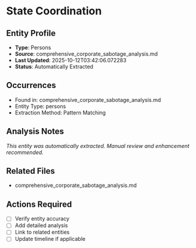 # State Coordination

## Entity Profile
- **Type**: Persons
- **Source**: comprehensive_corporate_sabotage_analysis.md
- **Last Updated**: 2025-10-12T03:42:06.072283
- **Status**: Automatically Extracted

## Occurrences
- Found in: comprehensive_corporate_sabotage_analysis.md
- Entity Type: persons
- Extraction Method: Pattern Matching

## Analysis Notes
*This entity was automatically extracted. Manual review and enhancement recommended.*

## Related Files
- comprehensive_corporate_sabotage_analysis.md

## Actions Required
- [ ] Verify entity accuracy
- [ ] Add detailed analysis
- [ ] Link to related entities
- [ ] Update timeline if applicable
